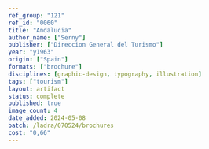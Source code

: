 ```yaml
---
ref_group: "121"
ref_id: "0060"
title: "Andalucia"
author_name: ["Serny"]
publisher: ["Direccion General del Turismo"]
year: "y1963"
origin: ["Spain"]
formats: ["brochure"]
disciplines: [graphic-design, typography, illustration]
tags: ["tourism"]
layout: artifact
status: complete
published: true
image_count: 4
date_added: 2024-05-08
batch: /ladra/070524/brochures
cost: "0,66"
---
```

